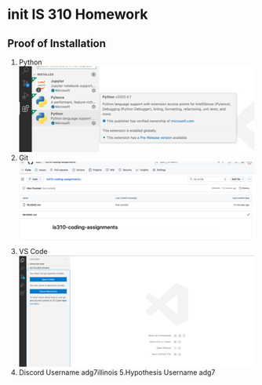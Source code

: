
# init IS 310 Homework
## Proof of Installation
1. Python
![Python Installation](images/python-installation.png)
2. Git
![Git Installation](images/git-installation.png)
3. VS Code
![VS Code Installation](images/vscode-installation.png)
4. Discord Username 
adg7illinois
5.Hypothesis Username 
adg7
